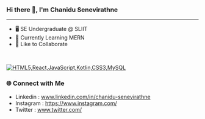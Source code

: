 <!-- GitHub Profile README -->
### Hi there 👋, I'm Chanidu Senevirathne
<hr>

- 🖥️ SE Undergraduate @ SLIIT
- 🔌 Currently Learning MERN
- 🔋 Like to Collaborate
<br> 

[![HTML5,React,JavaScript,Kotlin,CSS3,MySQL](https://skillicons.dev/icons?i=html,react,javascript,kotlin,css,mysql)]()

### 🌐 Connect with Me

- Linkedin  :  www.linkedin.com/in/chanidu-senevirathne
- Instagram :  https://www.instagram.com/
- Twitter   :  www.twitter.com/
  
